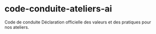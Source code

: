 # code-conduite-ateliers-ai



Code de conduite
Déclaration officielle des valeurs et des pratiques pour nos ateliers.
